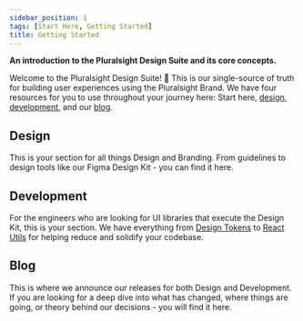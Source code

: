 ```yaml
---
sidebar_position: 1
tags: [Start Here, Getting Started]
title: Getting Started
---
```


<strong>
  <p className="page-subheadline size-xl" markdown="1">An introduction to the Pluralsight Design Suite and its core concepts.</p>
</strong>

Welcome to the Pluralsight Design Suite! :wave: This is our single-source of truth for building user experiences using the Pluralsight Brand. We have four resources for you to use throughout your journey here: Start here, [design](../design/intro.md), [development](../development/getting-started/installation.md), and our [blog](https://design.pluralsight.com/blog).

## Design

This is your section for all things Design and Branding. From guidelines to design tools like our Figma Design Kit - you can find it here.

<!-- TODO - add visual link boxes to stuff to make the page more interesting -->

## Development

For the engineers who are looking for UI libraries that execute the Design Kit, this is your section. We have everything from [Design Tokens](../development/tokens/intro.md) to [React Utils](../development/react-utils/use-focus-trap.mdx) for helping reduce and solidify your codebase.

## Blog

This is where we announce our releases for both Design and Development. If you are looking for a deep dive into what has changed, where things are going, or theory behind our decisions - you will find it here.
